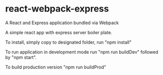 # react-webpack-express
A React and Express application bundled via Webpack

A simple react app with express server boiler plate.

To install, simply copy to designated folder, run "npm install"

To run application in development mode run "npm run buildDev" followed by "npm start".

To build production version "npm run buildProd"
